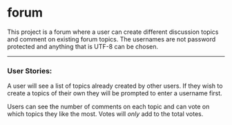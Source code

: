 # forum

This project is a forum where a user can create different discussion topics and comment on existing forum topics.  The usernames are not password protected and anything that is UTF-8 can be chosen.
___________________
### User Stories:

A user will see a list of topics already created by other users. If they wish to create a topics of their own they will be prompted to enter a username first. 

Users can see the number of comments on each topic and can vote on which topics they like the most. Votes will *only* add to the total votes. 
